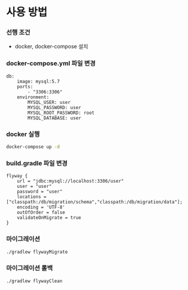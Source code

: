 # 사용 방법

### 선행 조건

* docker, docker-compose 설치

### docker-compose.yml 파일 변경
```
db:
    image: mysql:5.7
    ports:
        - "3306:3306"
    environment:
        MYSQL_USER: user
        MYSQL_PASSWORD: user
        MYSQL_ROOT_PASSWORD: root
        MYSQL_DATABASE: user
```

### docker 실행

``` sh
docker-compose up -d
```

### build.gradle 파일 변경
```
flyway {
	url = "jdbc:mysql://localhost:3306/user"
	user = "user"
	password = "user"
	locations = ["classpath:/db/migration/schema","classpath:/db/migration/data"];
	encoding = 'UTF-8'
	outOfOrder = false
	validateOnMigrate = true
}
```

### 마이그레이션

``` sh
./gradlew flywayMigrate
```

### 마이그레이션 롤백
``` sh
./gradlew flywayClean
```